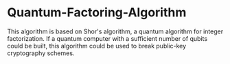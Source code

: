 # Quantum-Factoring-Algorithm
This algorithm is based on Shor's algorithm, a quantum algorithm for integer factorization. If a quantum computer with a sufficient number of qubits could be built, this algorithm could be used to break public-key cryptography schemes.
